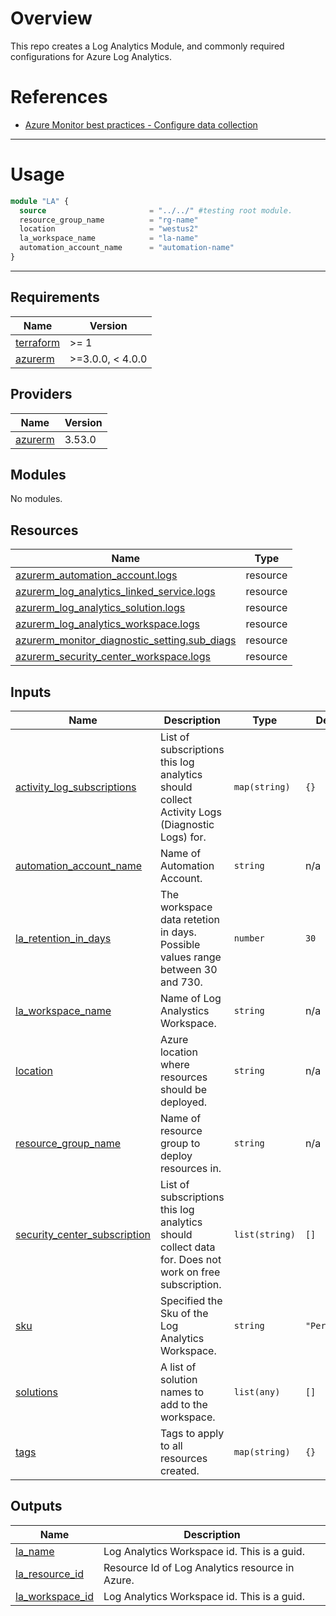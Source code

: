 # Overview
This repo creates a Log Analytics Module, and commonly required configurations for Azure Log Analytics.

# References
* [Azure Monitor best practices - Configure data collection](https://docs.microsoft.com/en-us/azure/azure-monitor/best-practices-data-collection)

------------

# Usage

``` terraform
module "LA" {
  source                       = "../../" #testing root module.
  resource_group_name          = "rg-name"
  location                     = "westus2"
  la_workspace_name            = "la-name"
  automation_account_name      = "automation-name"
}

```

------------
<!-- BEGINNING OF PRE-COMMIT-TERRAFORM DOCS HOOK -->
## Requirements

| Name | Version |
|------|---------|
| <a name="requirement_terraform"></a> [terraform](#requirement\_terraform) | >= 1 |
| <a name="requirement_azurerm"></a> [azurerm](#requirement\_azurerm) | >=3.0.0, < 4.0.0 |

## Providers

| Name | Version |
|------|---------|
| <a name="provider_azurerm"></a> [azurerm](#provider\_azurerm) | 3.53.0 |

## Modules

No modules.

## Resources

| Name | Type |
|------|------|
| [azurerm_automation_account.logs](https://registry.terraform.io/providers/hashicorp/azurerm/latest/docs/resources/automation_account) | resource |
| [azurerm_log_analytics_linked_service.logs](https://registry.terraform.io/providers/hashicorp/azurerm/latest/docs/resources/log_analytics_linked_service) | resource |
| [azurerm_log_analytics_solution.logs](https://registry.terraform.io/providers/hashicorp/azurerm/latest/docs/resources/log_analytics_solution) | resource |
| [azurerm_log_analytics_workspace.logs](https://registry.terraform.io/providers/hashicorp/azurerm/latest/docs/resources/log_analytics_workspace) | resource |
| [azurerm_monitor_diagnostic_setting.sub_diags](https://registry.terraform.io/providers/hashicorp/azurerm/latest/docs/resources/monitor_diagnostic_setting) | resource |
| [azurerm_security_center_workspace.logs](https://registry.terraform.io/providers/hashicorp/azurerm/latest/docs/resources/security_center_workspace) | resource |

## Inputs

| Name | Description | Type | Default | Required |
|------|-------------|------|---------|:--------:|
| <a name="input_activity_log_subscriptions"></a> [activity\_log\_subscriptions](#input\_activity\_log\_subscriptions) | List of subscriptions this log analytics should collect Activity Logs (Diagnostic Logs) for. | `map(string)` | `{}` | no |
| <a name="input_automation_account_name"></a> [automation\_account\_name](#input\_automation\_account\_name) | Name of Automation Account. | `string` | n/a | yes |
| <a name="input_la_retention_in_days"></a> [la\_retention\_in\_days](#input\_la\_retention\_in\_days) | The workspace data retetion in days. Possible values range between 30 and 730. | `number` | `30` | no |
| <a name="input_la_workspace_name"></a> [la\_workspace\_name](#input\_la\_workspace\_name) | Name of Log Analystics Workspace. | `string` | n/a | yes |
| <a name="input_location"></a> [location](#input\_location) | Azure location where resources should be deployed. | `string` | n/a | yes |
| <a name="input_resource_group_name"></a> [resource\_group\_name](#input\_resource\_group\_name) | Name of resource group to deploy resources in. | `string` | n/a | yes |
| <a name="input_security_center_subscription"></a> [security\_center\_subscription](#input\_security\_center\_subscription) | List of subscriptions this log analytics should collect data for. Does not work on free subscription. | `list(string)` | `[]` | no |
| <a name="input_sku"></a> [sku](#input\_sku) | Specified the Sku of the Log Analytics Workspace. | `string` | `"PerGB2018"` | no |
| <a name="input_solutions"></a> [solutions](#input\_solutions) | A list of solution names to add to the workspace. | `list(any)` | `[]` | no |
| <a name="input_tags"></a> [tags](#input\_tags) | Tags to apply to all resources created. | `map(string)` | `{}` | no |

## Outputs

| Name | Description |
|------|-------------|
| <a name="output_la_name"></a> [la\_name](#output\_la\_name) | Log Analytics Workspace id.  This is a guid. |
| <a name="output_la_resource_id"></a> [la\_resource\_id](#output\_la\_resource\_id) | Resource Id of Log Analytics resource in Azure. |
| <a name="output_la_workspace_id"></a> [la\_workspace\_id](#output\_la\_workspace\_id) | Log Analytics Workspace id.  This is a guid. |
<!-- END OF PRE-COMMIT-TERRAFORM DOCS HOOK -->